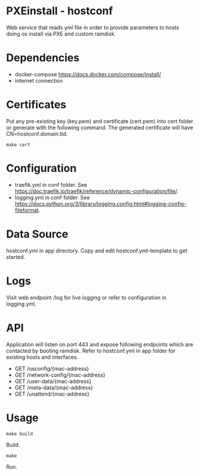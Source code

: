 PXEinstall - hostconf
=======================
Web service that reads yml file in order to provide parameters to hosts doing os install via PXE and custom ramdisk.


Dependencies
=======================
- docker-compose https://docs.docker.com/compose/install/
- internet connection


Certificates
=======================
Put any pre-existing key (key.pem) and certificate (cert.pem) into cert folder or generate with the following command. The generated certificate will have CN=hostconf.domain.tld.
```
make cert
```


Configuration
=======================
- traefik.yml in conf folder. See https://doc.traefik.io/traefik/reference/dynamic-configuration/file/.
- logging.yml in conf folder. See https://docs.python.org/3/library/logging.config.html#logging-config-fileformat.


Data Source
=======================
hostconf.yml in app directory. Copy and edit hostconf.yml-template to get started.


Logs
=======================
Visit web endpoint /log for live logging or refer to configuration in logging.yml.


API
=======================
Application will listen on port 443 and expose following endpoints which are contacted by booting ramdisk. Refer to hostconf.yml in app folder for existing hosts and interfaces.

- GET /osconfig/{mac-address}
- GET /network-config/{mac-address}
- GET /user-data/{mac-address}
- GET /meta-data/{mac-address}
- GET /unattend/{mac-address}


Usage
=======================
```
make build
``` 
Build.
```
make
``` 
Run.

